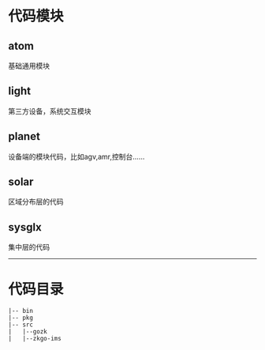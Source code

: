 # 代码模块
## atom
基础通用模块
## light
第三方设备，系统交互模块
## planet
设备端的模块代码，比如agv,amr,控制台......
## solar
区域分布层的代码
## sysglx
集中层的代码

****
# 代码目录
```
|-- bin
|-- pkg
|-- src
|   |--gozk
|   |--zkgo-ims
```